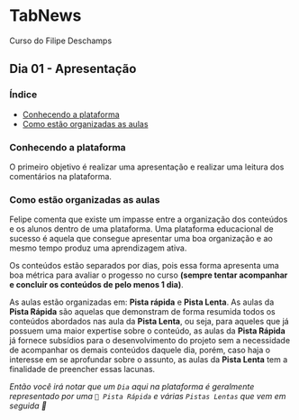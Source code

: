 # TabNews
Curso do Filipe Deschamps

## Dia 01 - Apresentação

### Índice
- [Conhecendo a plataforma](#conhecendo-a-plataforma)
- [Como estão organizadas as aulas](#como-estão-organizadas-as-aulas)

### Conhecendo a plataforma
O primeiro objetivo é realizar uma apresentação e realizar uma leitura dos comentários na plataforma.

### Como estão organizadas as aulas
Felipe comenta que existe um impasse entre a organização dos conteúdos e os alunos dentro de uma plataforma. Uma plataforma educacional de sucesso é aquela que consegue apresentar uma boa organização e ao mesmo tempo produz uma aprendizagem ativa.

Os conteúdos estão separados por dias, pois essa forma apresenta uma boa métrica para avaliar o progesso no curso **(sempre tentar acompanhar e concluir os conteúdos de pelo menos 1 dia)**.

As aulas estão organizadas em: **Pista rápida** e **Pista Lenta**. As aulas da **Pista Rápida** são aquelas que demonstram de forma resumida todos os conteúdos abordados nas aula da **Pista Lenta**, ou seja, para aqueles que já possuem uma maior expertise sobre o conteúdo, as aulas da **Pista Rápida** já fornece subsídios para o desenvolvimento do projeto sem a necessidade de acompanhar os demais conteúdos daquele dia, porém, caso haja o interesse em se aprofundar sobre o assunto, as aulas da **Pista Lenta** tem a finalidade de preencher essas lacunas.

*Então você irá notar que um `Dia` aqui na plataforma é geralmente representado por uma `🚗 Pista Rápida` e várias `Pistas Lentas` que vem em seguida 🤝*
